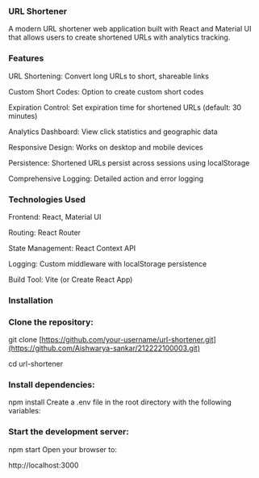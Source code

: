 ### URL Shortener 

A modern URL shortener web application built with React and Material UI that allows users to create shortened URLs with analytics tracking.

### Features
URL Shortening: Convert long URLs to short, shareable links

Custom Short Codes: Option to create custom short codes

Expiration Control: Set expiration time for shortened URLs (default: 30 minutes)

Analytics Dashboard: View click statistics and geographic data

Responsive Design: Works on desktop and mobile devices

Persistence: Shortened URLs persist across sessions using localStorage

Comprehensive Logging: Detailed action and error logging

### Technologies Used
Frontend: React, Material UI

Routing: React Router

State Management: React Context API

Logging: Custom middleware with localStorage persistence

Build Tool: Vite (or Create React App)

### Installation
### Clone the repository:

git clone [https://github.com/your-username/url-shortener.git](https://github.com/Aishwarya-sankar/212222100003.git)


cd url-shortener
### Install dependencies:

npm install
Create a .env file in the root directory with the following variables:


### Start the development server:

npm start
Open your browser to:

http://localhost:3000
